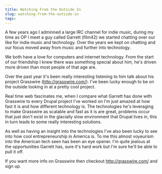 ```yaml
---
title: Watching From the Outside In
slug: watching-from-the-outside-in
tags:
---
```

A few years ago I adminned a large IRC channel for indie music, during my time as OP I meet a guy called Garrett (film42) we started chatting over our like for indie music and technology. Over the years we kept on chatting and our focus moved away from music and further into technology.

We both have a love for computers and internet technology. From the start of our friendship I knew there was something special about him, he's driven more driven than most people of that age are.

Over the past year it's been really interesting listening to him talk about his project Grasswire (http://grasswire.com/). I've been lucky enough to be on the outside looking in at a pretty cool project.

Real time web fascinates me, when I compare what Garrett has done with Grasswire to every Drupal project I've worked on I'm just amazed at how fast it is and how different technology is. The technologies he's leveraging to make Grasswire as scalable and fast as it is are great, problems occur that just don't exist in the glacially slow environment that Drupal lives in, this in turn leads to some really interesting solutions.

As well as having an insight into the technologies I've also been lucky to see into how cool entrepreneurship in America is. To me this almost voyeurism into the American tech seen has been an eye opener. I'm quite jealous at the opportunities Garrett has, sure it's hard work but I'm sure he'll be able to pull it off.

If you want more info on Grasswire then checkout http://grasswire.com/ and sign up.


